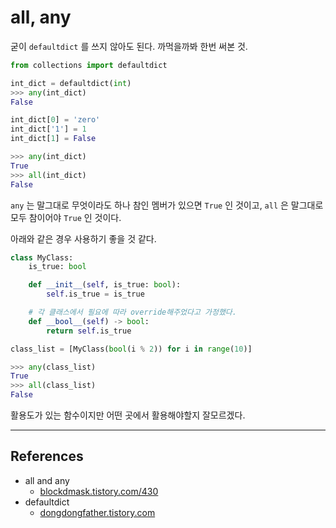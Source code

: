 # all, any

굳이 `defaultdict` 를 쓰지 않아도 된다. 까먹을까봐 한번 써본 것.

```python
from collections import defaultdict

int_dict = defaultdict(int)
>>> any(int_dict)
False

int_dict[0] = 'zero'
int_dict['1'] = 1
int_dict[1] = False

>>> any(int_dict)
True
>>> all(int_dict)
False
```

`any` 는 말그대로 무엇이라도 하나 참인 멤버가 있으면 `True` 인 것이고, `all` 은 말그대로 모두 참이어야 `True` 인 것이다.

아래와 같은 경우 사용하기 좋을 것 같다.

```python
class MyClass:
    is_true: bool

    def __init__(self, is_true: bool):
        self.is_true = is_true

    # 각 클래스에서 필요에 따라 override해주었다고 가정했다.
    def __bool__(self) -> bool:
        return self.is_true

class_list = [MyClass(bool(i % 2)) for i in range(10)]

>>> any(class_list)
True
>>> all(class_list)
False
```

활용도가 있는 함수이지만 어떤 곳에서 활용해야할지 잘모르겠다.

---

## References

- all and any
  - [blockdmask.tistory.com/430](https://blockdmask.tistory.com/430)
- defaultdict
  - [dongdongfather.tistory.com](https://dongdongfather.tistory.com/69)
